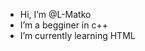 - Hi, I’m @L-Matko
- I’m a begginer in c++ 
- I’m currently learning HTML


<!---
L-Matko/L-Matko is a ✨ special ✨ repository because its `README.md` (this file) appears on your GitHub profile.
You can click the Preview link to take a look at your changes.
--->
